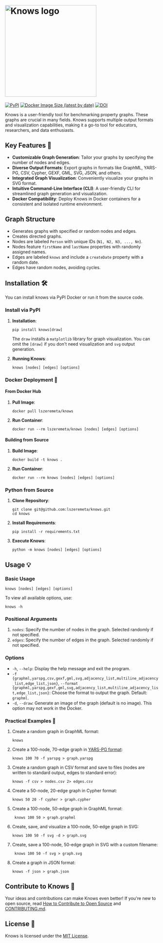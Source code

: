 # <img src="https://raw.githubusercontent.com/lszeremeta/knows/main/logo/knows-logo.png" alt="Knows logo" width="300">

[![PyPI](https://img.shields.io/pypi/v/knows)](https://pypi.org/project/knows/) [![Docker Image Size (latest by date)](https://img.shields.io/docker/image-size/lszeremeta/knows?label=Docker%20image%20size)](https://hub.docker.com/r/lszeremeta/knows) [![DOI](https://zenodo.org/badge/DOI/10.5281/zenodo.10605343.svg)](https://doi.org/10.5281/zenodo.10605343)

Knows is a user-friendly tool for benchmarking property graphs. These graphs are crucial in many fields. Knows supports
multiple output formats and visualization capabilities, making it a go-to tool for educators, researchers, and data
enthusiasts.

## Key Features 🚀

- **Customizable Graph Generation**: Tailor your graphs by specifying the number of nodes and edges.
- **Diverse Output Formats**: Export graphs in formats like GraphML, YARS-PG, CSV, Cypher, GEXF, GML, SVG, JSON, and others.
- **Integrated Graph Visualization**: Conveniently visualize your graphs in SVG format.
- **Intuitive Command-Line Interface (CLI)**: A user-friendly CLI for streamlined graph generation and visualization.
- **Docker Compatibility**: Deploy Knows in Docker containers for a consistent and isolated runtime environment.

## Graph Structure

- Generates graphs with specified or random nodes and edges.
- Creates directed graphs.
- Nodes are labeled `Person` with unique IDs (`N1, N2, N3, ..., Nn`).
- Nodes feature `firstName` and `lastName` properties with randomly assigned names.
- Edges are labeled `knows` and include a `createDate` property with a random date.
- Edges have random nodes, avoiding cycles.

## Installation 🛠️

You can install knows via PyPI Docker or run it from the source code.

### Install via PyPI

1. **Installation**:
   ```shell
   pip install knows[draw]
   ```
   The `draw` installs a `matplotlib` library for graph visualization. You can omit the `[draw]` if you don't need visualization and `svg` output generation.

2. **Running Knows**:
   ```shell
   knows [nodes] [edges] [options]
   ```

### Docker Deployment 🐳

#### From Docker Hub

1. **Pull Image**:
   ```shell
   docker pull lszeremeta/knows
   ```

2. **Run Container**:
   ```shell
   docker run --rm lszeremeta/knows [nodes] [edges] [options]
   ```

#### Building from Source

1. **Build Image**:
   ```shell
   docker build -t knows .
   ```

2. **Run Container**:
   ```shell
   docker run --rm knows [nodes] [edges] [options]
   ```

### Python from Source

1. **Clone Repository**:
   ```shell
   git clone git@github.com:lszeremeta/knows.git
   cd knows
   ```

2. **Install Requirements**:
   ```shell
   pip install -r requirements.txt
   ```

3. **Execute Knows**:
   ```shell
   python -m knows [nodes] [edges] [options]
   ```

## Usage 💡

### Basic Usage

```shell
knows [nodes] [edges] [options]
```

To view all available options, use:

```shell
knows -h
```

### Positional Arguments

1. `nodes`: Specify the number of nodes in the graph. Selected randomly if not specified.
2. `edges`: Specify the number of edges in the graph. Selected randomly if not specified.

### Options

- `-h`, `--help`: Display the help message and exit the program.
- `-f {graphml,yarspg,csv,gexf,gml,svg,adjacency_list,multiline_adjacency_list,edge_list,json}`, `--format {graphml,yarspg,gexf,gml,svg,adjacency_list,multiline_adjacency_list,edge_list,json}`:
  Choose the format to output the graph. Default: `graphml`.
- `-d`, `--draw`: Generate an image of the graph (default is no image). This option may not work in the Docker.

### Practical Examples 🌟

1. Create a random graph in GraphML format:
   ```shell
   knows
   ```
2. Create a 100-node, 70-edge graph in [YARS-PG format](https://github.com/lszeremeta/yarspg):
   ```shell
   knows 100 70 -f yarspg > graph.yarspg
   ```
3. Create a random graph in CSV format and save to files (nodes are written to standard output, edges to standard error):
   ```shell
   knows -f csv > nodes.csv 2> edges.csv
   ```
4. Create a 50-node, 20-edge graph in Cypher format:
   ```shell
   knows 50 20 -f cypher > graph.cypher
   ```
5. Create a 100-node, 50-edge graph in GraphML format:
   ```shell
    knows 100 50 > graph.graphml
    ```
6. Create, save, and visualize a 100-node, 50-edge graph in SVG:
   ```shell
   knows 100 50 -f svg -d > graph.svg
   ```
7. Create, save a 100-node, 50-edge graph in SVG with a custom filename:
   ```shell
    knows 100 50 -f svg > graph.svg
    ```
8. Create a graph in JSON format:
   ```shell
   knows -f json > graph.json
   ```

## Contribute to Knows 👥

Your ideas and contributions can make Knows even better! If you're new to open source,
read [How to Contribute to Open Source](https://opensource.guide/how-to-contribute/)
and [CONTRIBUTING.md](https://github.com/lszeremeta/knows/blob/main/CONTRIBUTING.md).

## License 📜

Knows is licensed under the [MIT License](https://github.com/lszeremeta/knows/blob/main/LICENSE).